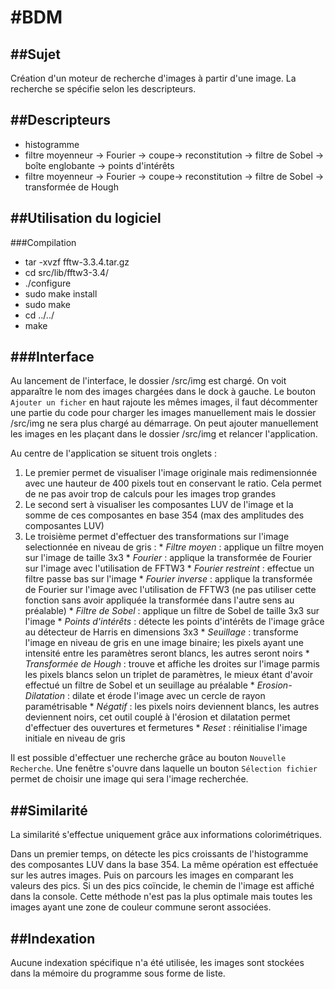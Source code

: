 #BDM
====

##Sujet
-------
Création d'un moteur de recherche d'images à partir d'une image. La recherche se spécifie selon les descripteurs.

##Descripteurs
--------------

* histogramme
* filtre moyenneur -> Fourier -> coupe-> reconstitution -> filtre de Sobel -> boîte englobante -> points d'intérêts
* filtre moyenneur -> Fourier -> coupe-> reconstitution -> filtre de Sobel -> transformée de Hough

##Utilisation du logiciel
-------------------------
###Compilation
* tar -xvzf fftw-3.3.4.tar.gz
* cd src/lib/fftw3-3.4/
* ./configure
* sudo make install
* sudo make
* cd ../../
* make

###Interface
-----------
Au lancement de l'interface, le dossier /src/img est chargé. On voit apparaître le nom des images chargées dans le dock à gauche. Le bouton `Ajouter un ficher` en haut rajoute les mêmes
images, il faut décommenter une partie du code pour charger les images manuellement mais le dossier /src/img ne sera plus chargé au démarrage. On peut ajouter manuellement les images  en
les plaçant dans le dossier /src/img et relancer l'application.

Au centre de l'application se situent trois onglets :
   1. Le premier permet de visualiser l'image originale mais redimensionnée avec une hauteur de 400 pixels tout en conservant le ratio. Cela permet de ne pas avoir trop de calculs pour
        les images trop grandes
   2. Le second sert à visualiser les composantes LUV de l'image et la somme de ces composantes en base 354 (max des amplitudes des composantes LUV)
   3. Le troisième permet d'effectuer des transformations sur l'image selectionnée en niveau de gris :
    * *Filtre moyen*          : applique un filtre moyen sur l'image de taille 3x3
    * *Fourier*               : applique la transformée de Fourier sur l'image avec l'utilisation de FFTW3
    * *Fourier restreint*     : effectue un filtre passe bas sur l'image
    * *Fourier inverse*       : applique la transformée de Fourier sur l'image avec l'utilisation de FFTW3 (ne pas utiliser cette fonction sans avoir appliquée la transformée
           dans l'autre sens au préalable)
    * *Filtre de Sobel*       : applique un filtre de Sobel de taille 3x3 sur l'image
    * *Points d'intérêts*     : détecte les points d'intérêts de l'image grâce au détecteur de Harris en dimensions 3x3
    * *Seuillage*             : transforme l'image en niveau de gris en une image binaire; les pixels ayant une intensité entre les paramètres seront blancs, les autres seront
            noirs
    * *Transformée de Hough*  : trouve et affiche les droites sur l'image parmis les pixels blancs selon un triplet de paramètres, le mieux étant d'avoir effectué un filtre de
            Sobel et un seuillage au préalable
    * *Erosion-Dilatation*    : dilate et érode l'image avec un cercle de rayon paramétrisable
    * *Négatif*               : les pixels noirs deviennent blancs, les autres deviennent noirs, cet outil couplé à l'érosion et dilatation permet d'effectuer des ouvertures et
            fermetures
    * *Reset*                 : réinitialise l'image initiale en niveau de gris

Il est possible d'effectuer une recherche grâce au bouton `Nouvelle Recherche`. Une fenêtre s'ouvre dans laquelle un bouton `Sélection fichier` permet de choisir une image qui sera
l'image recherchée.


##Similarité
------------
La similarité s'effectue uniquement grâce aux informations colorimétriques.

Dans un premier temps, on détecte les pics croissants de l'histogramme des composantes LUV dans la base 354. La même opération est effectuée sur les autres images. Puis on parcours
les images en comparant les valeurs des pics. Si un des pics coïncide, le chemin de l'image est affiché dans la console. Cette méthode n'est pas la plus optimale mais toutes les
images ayant une zone de couleur commune seront associées.

##Indexation
------------
Aucune indexation spécifique n'a été utilisée, les images sont stockées dans la mémoire du programme sous forme de liste.

